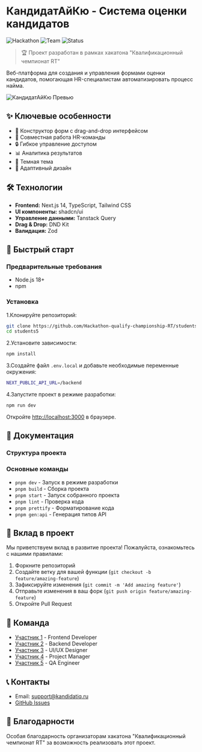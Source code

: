 # КандидатАйКю - Система оценки кандидатов

![Hackathon](https://img.shields.io/badge/hackathon-RT%20Championship-blue)
![Team](https://img.shields.io/badge/team-students5-green)
![Status](https://img.shields.io/badge/status-done-green)

> 🏆 Проект разработан в рамках хакатона "Квалификационный чемпионат RT"

Веб-платформа для создания и управления формами оценки кандидатов, помогающая HR-специалистам автоматизировать процесс найма.

![КандидатАйКю Превью](/public/screenshot.webp)

## ✨ Ключевые особенности

- 📝 Конструктор форм с drag-and-drop интерфейсом
- 👥 Совместная работа HR-команды
- 🔒 Гибкое управление доступом
- 📊 Аналитика результатов
- 🌙 Темная тема
- 📱 Адаптивный дизайн

## 🛠️ Технологии

- **Frontend:** Next.js 14, TypeScript, Tailwind CSS
- **UI компоненты:** shadcn/ui
- **Управление данными:** Tanstack Query
- **Drag & Drop:** DND Kit
- **Валидация:** Zod

## 🚀 Быстрый старт

### Предварительные требования

- Node.js 18+
- npm

### Установка

1.Клонируйте репозиторий:

```bash
git clone https://github.com/Hackathon-qualify-championship-RT/students5/
cd students5
```

2.Установите зависимости:

```bash
npm install
```

3.Создайте файл `.env.local` и добавьте необходимые переменные окружения:

```bash
NEXT_PUBLIC_API_URL=/backend
```

4.Запустите проект в режиме разработки:

```bash
npm run dev
```

Откройте [http://localhost:3000](http://localhost:3000) в браузере.

## 📖 Документация

### Структура проекта

### Основные команды

- `pnpm dev` - Запуск в режиме разработки
- `pnpm build` - Сборка проекта
- `pnpm start` - Запуск собранного проекта
- `pnpm lint` - Проверка кода
- `pnpm prettify` - Форматирование кода
- `pnpm gen:api` - Генерация типов API

## 🤝 Вклад в проект

Мы приветствуем вклад в развитие проекта! Пожалуйста, ознакомьтесь с нашими правилами:

1. Форкните репозиторий
2. Создайте ветку для вашей функции (`git checkout -b feature/amazing-feature`)
3. Зафиксируйте изменения (`git commit -m 'Add amazing feature'`)
4. Отправьте изменения в ваш форк (`git push origin feature/amazing-feature`)
5. Откройте Pull Request

## 👥 Команда

- [Участник 1](https://github.com/username1) - Frontend Developer
- [Участник 2](https://github.com/username2) - Backend Developer
- [Участник 3](https://github.com/username3) - UI/UX Designer
- [Участник 4](https://github.com/username4) - Project Manager
- [Участник 5](https://github.com/username5) - QA Engineer

## 📞 Контакты

- Email: support@kandidatiq.ru
- [GitHub Issues](https://github.com/your-username/kandidatiq/issues)

## 🙏 Благодарности

Особая благодарность организаторам хакатона "Квалификационный чемпионат RT" за возможность реализовать этот проект.
